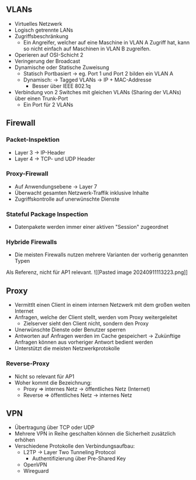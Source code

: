 ## VLANs

- Virtuelles Netzwerk
- Logisch getrennte LANs
- Zugriffsbeschränkung
	- Ein Angreifer, welcher auf eine Maschine in VLAN A Zugriff hat, kann so nicht einfach auf Maschinen in VLAN B zugreifen.
- Operieren auf OSI-Schicht 2
- Veringerung der Broadcast
- Dynamische oder Statische Zuweisung
	- Statisch Portbasiert -> eg. Port 1 und Port 2 bilden ein VLAN A
	- Dynamisch: -> Tagged VLANs -> IP + MAC-Addresse
		- Besser über IEEE 802.1q
- Verbindung von 2 Switches mit gleichen VLANs (Sharing der VLANs) über einen Trunk-Port
	- Ein Port für 2 VLANs

## Firewall

### Packet-Inspektion

- Layer 3 -> IP-Header
- Layer 4 -> TCP- und UDP Header

### Proxy-Firewall

- Auf Anwendungsebene -> Layer 7
- Überwacht gesamten Netzwerk-Traffik inklusive Inhalte
- Zugriffskontrolle auf unerwünschte Dienste

### Stateful Package Inspection

- Datenpakete werden immer einer aktiven "Session" zugeordnet

### Hybride Firewalls

- Die meisten Firewalls nutzen mehrere Varianten der vorherig genannten Typen

Als Referenz, nicht für AP1 relevant.
![[Pasted image 20240911113223.png]]


## Proxy

- Vermittlt einen Client in einem internen Netzwerk mit dem großen weiten Internet
- Anfragen, welche der Client stellt, werden vom Proxy weitergeleitet
	- Zielserver sieht den Client nicht, sondern den Proxy
- Unerwünschte Dienste oder Benutzer sperren
- Antworten auf Anfragen werden im Cache gespeichert -> Zukünftige Anfragen können aus vorheriger Antwort bedient werden
- Unterstützt die meisten Netzwerkprotokolle

### Reverse-Proxy

- Nicht so relevant für AP1
- Woher kommt die Bezeichnung:
	- Proxy => internes Netz -> öffentliches Netz (Internet)
	- Reverse => öffentliches Netz -> internes Netz

## VPN

- Übertragung über TCP oder UDP
- Mehrere VPN in Reihe geschalten können die Sicherheit zusätzlich erhöhen
- Verschiedene Protokolle den Verbindungsaufbau:
	- L2TP -> Layer Two Tunneling Protocol
		- Authentifizierung über Pre-Shared Key
	- OpenVPN
	- Wireguard